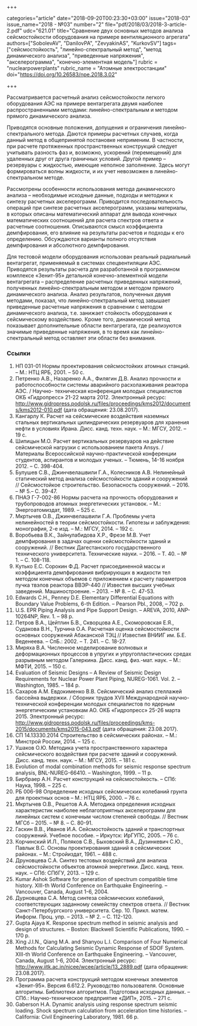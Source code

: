 +++

categories="article"
date="2018-09-20T00:23:30+03:00"
issue="2018-03"
issue_name="2018 - №03"
number="2"
file="pdf/2018/03/2018-3-article-2.pdf"
udc="621.01"
title="Сравнение двух основных методов анализа сейсмостойкости оборудования на примере вентиляционного агрегата"
authors=["SobolevAV", "DanilovPA", "ZevyakinAS", "KurkovSV"]
tags=["сейсмостойкость", "линейно-спектральный метод", "метод динамического анализа", "приведенные напряжения", "акселерограмма", "конечно-элементная модель"]
rubric = "nuclearpowerplants"
rubric_name = "Aтомные электростанции"
doi="https://doi.org/10.26583/npe.2018.3.02"

+++

Рассматривается расчетный анализ сейсмостойкости легкого оборудования АЭС на примере вентагрегата двумя наиболее распространенными методами: линейно-спектральным и методом прямого динамического анализа.

Приводятся основные положения, допущения и ограничения линейно-спектрального метода. Даются примеры расчетных случаев, когда данный метод в общепринятой постановке неприменим. В частности, при расчете протяженных пространственных конструкций следует учитывать разность фаз и, возможно, ускорений (перемещений) для удаленных друг от друга граничных условий. Другой пример – резервуары с жидкостью, имеющие неполное заполнение. Здесь могут формироваться волны жидкости, и их учет невозможен в линейно-спектральном методе.

Рассмотрены особенности использования метода динамического анализа – необходимые исходные данные, подходы и методики к синтезу расчетных акселерограмм. Приводится последовательность операций при синтезе расчетных акселерограмм, указаны материалы, в которых описаны математический аппарат для вывода конечных математических соотношений для расчета спектров ответа и расчетные соотношения. Описываются смысл коэффициента демпфирования, его влияние на результаты расчетов и подходы к его определению. Обсуждаются варианты полного отсутствия демпфирования и абсолютного демпфирования.

Для тестовой модели оборудования использован реальный радиальный вентагрегат, применяемый в системах спецвентиляции АЭС. Приводятся результаты расчета для разработанной в программном комплексе «Зенит-95» детальной конечно-элементной модели вентагрегата – распределение расчетных приведенных напряжений, полученных линейно-спектральным методом и методом прямого динамического анализа. Анализ результатов, полученных двумя методами, показал, что линейно-спектральный метод завышает приведенные расчетные напряжения в сравнении с методом динамического анализа, т.е. занижает стойкость оборудования к сейсмическому воздействию. Кроме того, динамический метод показывает дополнительные области вентагрегата, где реализуются значимые приведенные напряжения, в то время как линейно-спектральный метод оставляет эти области без внимания.

### Ссылки

1. НП 031-01 Нормы проектирования сейсмостойких атомных станций. – М.: НТЦ ЯРБ, 2001. – 50 с.
2. Петренко А.В., Назаренко А.А., Филягин Д.В. Анализ прочности и работоспособности системы аварийного расхолаживания реактора АЭС. / Научно- техническая конференция молодых специалистов ОКБ «Гидропресс» 21-22 марта 2012. Электронный ресурс: http://www.gidropress.podolsk.ru/files/proceedings/kms2012/documents/kms2012-010.pdf (дата обращения: 23.08.2017).
3. Кангарлу К. Расчет на сейсмические воздействия наземных стальных вертикальных цилиндрических резервуаров для хранения нефти в условиях Ирана. Дисс. канд. техн. наук. – М.: МГСУ, 2012. – 19 с.
4. Шипицын М.О. Расчет вертикальных резервуаров на действие сейсмической нагрузки с использованием пакета Ansys. / Материалы Всероссийской научно-практической конференции студентов, аспирантов и молодых ученых. – Тюмень, 14-16 ноября 2012. – С. 398-404.
5. Булушев С.В., Джинчвелашвили Г.А., Колесников А.В. Нелинейный статический метод анализа сейсмостойкости зданий и сооружений // Сейсмостойкое строительство. Безопасность сооружений. – 2016. – № 5.– С. 39-47.
6. ПНАЭ Г-7-002-86 Нормы расчета на прочность оборудования и трубопроводов атомных энергетических установок. – М.: Энергоатомиздат, 1989. – 525 c.
7. Мкртычев О.В., Джинчвелашвили Г.А. Проблемы учета нелинейностей в теории сейсмостойкости. Гипотезы и заблуждения: монография, 2-е изд. – М.: МГСУ, 2014. – 192 с.
8. Воробьева В.К., Зайнулабидова Х.Р., Фрезе М.В. Учет демпфирования в задачах оценки сейсмостойкости зданий и сооружений. // Вестник Дагестанского государственного технического университета. Технические науки. – 2016. – Т. 40. – № 1. – С. 108-118.
9. Кутько Е.С. Сорокин Ф.Д. Расчет присоединенной массы и коэффициента демпфирования вибрирующих в жидкости тел методом конечных объемов с приложением к расчету параметров пучка твэлов реактора ВВЭР-440 // Известия высших учебных заведений. Машиностроение. – 2013. – № 8. – С. 47-53.
10. Edwards C.H., Penney D.E. Elementary Differential Equations with Boundary Value Problems, 6-th Edition. – Pearson Pbl., 2008, – 702 p.
11. U.S. EPR Piping Analysis and Pipe Support Design. – AREVA, 2010, ANP-10264NP, Rev. 1. – 98 p.
12. Петров В.А., Цейтлин Б.В., Скворцова А.Е., Скоморовская Е.Я., Судакова В.Н., Турчина О.А. Расчетная оценка сейсмостойкости основных сооружений Абаканской ТЭЦ // Известия ВНИИГ им. Б.Е. Веденеева. – СпБ.: 2002. – Т. 241. – C. 18-27.
13. Миряха В.А. Численное моделирование волновых и деформационных процессов в упругих и упругопластических средах разрывным методом Галеркина. Дисс. канд. физ.-мат. наук. – М.: МФТИ, 2015. – 150 с.
14. Evaluation of Seismic Designs – A Review of Seismic Design Requirements for Nuclear Power Plant Piping, NUREG-1061. Vol. 2. – Washington, 1985. – 184 p.
15. Сахаров А.М. Евдокименко В.В. Сейсмический анализ стеллажей бассейна выдержки. / Сборник трудов XVII Международной научно-технической конференции молодых специалистов по ядерным энергетическим установкам АО. ОКБ «Гидропресс» 25-26 марта 2015. Электронный ресурс: http://www.gidropress.podolsk.ru/files/proceedings/kms-2015/documents/kms2015-043.pdf (дата обращения: 23.08.2017).
16. СП 14.13330.2014 Строительство в сейсмических районах. – М.: Минстрой России, 2014. – 125 с.
17. Ушаков О.Ю. Методика учета пространственного характера сейсмического воздействия при расчете зданий и сооружений. Дисс. канд. техн. наук. – М.: МГСУ, 2015. – 181 с.
18. Evolution of modal combination methods for seismic response spectrum analysis, BNL-NUREG-66410. – Washington, 1999. – 11 p.
19. Бирбраер А.Н. Расчет конструкций на сейсмостойкость. – СПб: Наука, 1998. – 225 с.
20. РБ 006-98 Определение исходных сейсмических колебаний грунта для проектных основ – М.: НТЦ ЯРБ, 2000. – 76 с.
21. Мкртычев О.В., Решетов А.А. Методика определения исходных характеристик наиболее неблагоприятных акселерограмм для линейных систем с конечным числом степеней свободы. // Вестник МГСб – 2015. – № 8. – С. 80-91.
22. Гаскин В.В., Иванов И.А. Сейсмостойкость зданий и транспортных сооружений. Учебное пособие. – Иркутск: ИрГУПС, 2005. – 76 с.
23. Корчинский И.Л., Поляков С.В., Быховский В.А., Дузинкевич С.Ю., Павлык В.С. Основы проектирования зданий в сейсмических районах. – М.: Стройиздат, 1961. – 488 с.
24. Друновцева С.А. Синтез тестовых воздействий для анализа сейсмостойкости объектов атомной энергетики. Дисс. канд. техн. наук. – СПб: СПбГУ, 2013. – 129 с.
25. Kumar Ashok Software for generation of spectrum compatible time history. XIII-th World Conference on Earthquake Engineering. – Vancouver, Canada, August 1-6, 2004.
26. Дурновцева С.А. Метод синтеза сейсмических колебаний, соответствующих заданному семейству спектров ответа. // Вестник Санкт-Петербургского университета. Сер. 10. Прикл. матем. Информ. Проц. упр. – 2013. – № 2. – C. 112-120.
27. Gupta Ajaya K. Response spectrum method in seismic analysis and design of structures. – Boston: Blackwell Scientific Publications, 1990. – 170 p.
28. Xing J.I.N., Qiang M.A. and Shanyou L.I. Comparison of Four Numerical Methods for Calculating Seismic Dynamic Response of SDOF System. XIII-th World Conference on Earthquake Engineering. – Vancouver, Canada, August 1-6, 2004. Электронный ресурс: http://www.iitk.ac.in/nicee/wcee/article/13_2889.pdf (дата обращения: 23.08.2017).
29. Программа расчета конструкций методом конечных элементов «Зенит-95». Версия 6.612.2. Руководство пользователя. Основные алгоритмы. Библиотеки алгоритмов. Подготовка исходных данных. – СПб.: Научно-техническое предприятие «ДИП», 2015. – 271 c.
30. Gaberson H.A. Dynamic analysis using response spectrum seismic loading. Shock spectrum calculation from acceleration time histories. – California: Civil Engineering Laboratory, 1981. 66 p.